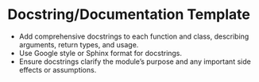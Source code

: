 # Docstring/Documentation Template

- Add comprehensive docstrings to each function and class, describing arguments, return types, and usage.
- Use Google style or Sphinx format for docstrings.
- Ensure docstrings clarify the module’s purpose and any important side effects or assumptions.
